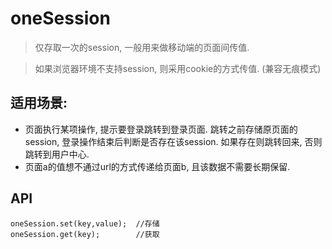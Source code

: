 # oneSession

> 仅存取一次的session, 一般用来做移动端的页面间传值.

> 如果浏览器环境不支持session, 则采用cookie的方式传值. (兼容无痕模式)

## 适用场景:

* 页面执行某项操作, 提示要登录跳转到登录页面. 跳转之前存储原页面的session, 登录操作结束后判断是否存在该session. 如果存在则跳转回来, 否则跳转到用户中心.
* 页面a的值想不通过url的方式传递给页面b, 且该数据不需要长期保留.

## API

```
oneSession.set(key,value);  //存储
oneSession.get(key);        //获取
```
